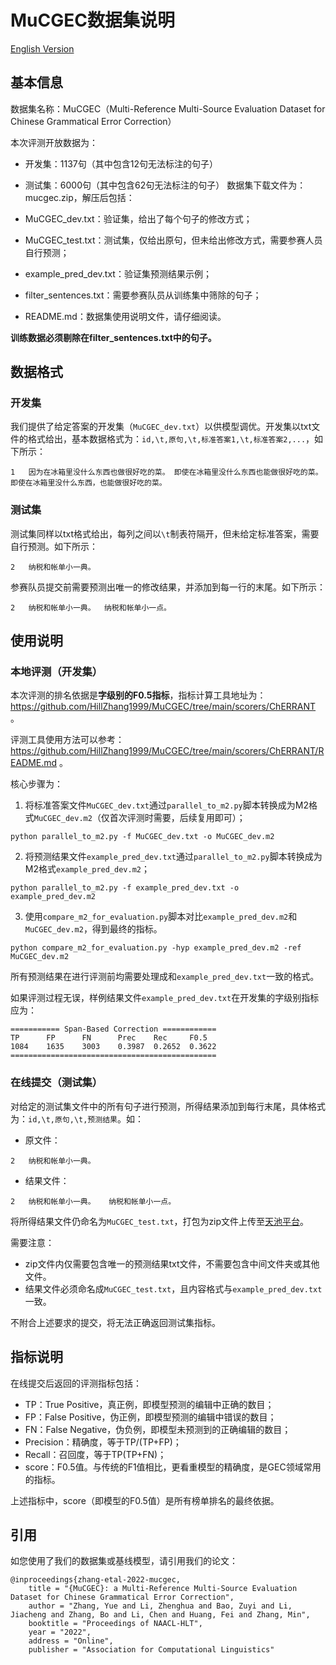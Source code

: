 # MuCGEC数据集说明
[English Version](https://github.com/HillZhang1999/MuCGEC/edit/main/data/MuCGEC/README.en.md)
## 基本信息
数据集名称：MuCGEC（Multi-Reference Multi-Source Evaluation Dataset for Chinese Grammatical Error Correction）

本次评测开放数据为：
+ 开发集：1137句（其中包含12句无法标注的句子）
+ 测试集：6000句（其中包含62句无法标注的句子）
数据集下载文件为：mucgec.zip，解压后包括：

+ MuCGEC_dev.txt：验证集，给出了每个句子的修改方式；
+ MuCGEC_test.txt：测试集，仅给出原句，但未给出修改方式，需要参赛人员自行预测；
+ example_pred_dev.txt：验证集预测结果示例；
+ filter_sentences.txt：需要参赛队员从训练集中筛除的句子；
+ README.md：数据集使用说明文件，请仔细阅读。

**训练数据必须剔除在filter_sentences.txt中的句子。**

## 数据格式
### 开发集

我们提供了给定答案的开发集（`MuCGEC_dev.txt`）以供模型调优。开发集以txt文件的格式给出，基本数据格式为：`id,\t,原句,\t,标准答案1,\t,标准答案2,...`，如下所示：
```
1	因为在冰箱里没什么东西也做很好吃的菜。	即使在冰箱里没什么东西也能做很好吃的菜。	即使在冰箱里没什么东西，也能做很好吃的菜。
```

### 测试集
测试集同样以txt格式给出，每列之间以`\t`制表符隔开，但未给定标准答案，需要自行预测。如下所示：
```
2	纳税和帐单小一典。
```

参赛队员提交前需要预测出唯一的修改结果，并添加到每一行的末尾。如下所示：
```
2	纳税和帐单小一典。  纳税和帐单小一点。
```

## 使用说明
### 本地评测（开发集）

本次评测的排名依据是**字级别的F0.5指标**，指标计算工具地址为：https://github.com/HillZhang1999/MuCGEC/tree/main/scorers/ChERRANT 。

评测工具使用方法可以参考：https://github.com/HillZhang1999/MuCGEC/tree/main/scorers/ChERRANT/README.md 。

核心步骤为：

1. 将标准答案文件`MuCGEC_dev.txt`通过`parallel_to_m2.py`脚本转换成为M2格式`MuCGEC_dev.m2`（仅首次评测时需要，后续复用即可）；
```
python parallel_to_m2.py -f MuCGEC_dev.txt -o MuCGEC_dev.m2
```
2. 将预测结果文件`example_pred_dev.txt`通过`parallel_to_m2.py`脚本转换成为M2格式`example_pred_dev.m2`；
```
python parallel_to_m2.py -f example_pred_dev.txt -o example_pred_dev.m2
```
3. 使用`compare_m2_for_evaluation.py`脚本对比`example_pred_dev.m2`和`MuCGEC_dev.m2`，得到最终的指标。
```
python compare_m2_for_evaluation.py -hyp example_pred_dev.m2 -ref MuCGEC_dev.m2
```

所有预测结果在进行评测前均需要处理成和`example_pred_dev.txt`一致的格式。

如果评测过程无误，样例结果文件`example_pred_dev.txt`在开发集的字级别指标应为：

```
=========== Span-Based Correction ============
TP      FP      FN      Prec    Rec     F0.5
1084    1635    3003    0.3987  0.2652  0.3622
==============================================
```

### 在线提交（测试集）

对给定的测试集文件中的所有句子进行预测，所得结果添加到每行末尾，具体格式为：`id,\t,原句,\t,预测结果`。如：

+ 原文件：
```
2	纳税和帐单小一典。
```

+ 结果文件：
```
2	纳税和帐单小一典。	纳税和帐单小一点。
```

将所得结果文件仍命名为`MuCGEC_test.txt`，打包为zip文件上传至[天池平台](https://tianchi.aliyun.com/dataset/dataDetail?dataId=131328)。

需要注意：
+ zip文件内仅需要包含唯一的预测结果txt文件，不需要包含中间文件夹或其他文件。
+ 结果文件必须命名成`MuCGEC_test.txt`，且内容格式与`example_pred_dev.txt`一致。

不附合上述要求的提交，将无法正确返回测试集指标。

## 指标说明

在线提交后返回的评测指标包括：

+ TP：True Positive，真正例，即模型预测的编辑中正确的数目；
+ FP：False Positive，伪正例，即模型预测的编辑中错误的数目；
+ FN：False Negative，伪负例，即模型未预测到的正确编辑的数目；
+ Precision：精确度，等于TP/(TP+FP)；
+ Recall：召回度，等于TP(TP+FN)；
+ score：F0.5值。与传统的F1值相比，更看重模型的精确度，是GEC领域常用的指标。

上述指标中，score（即模型的F0.5值）是所有榜单排名的最终依据。

## 引用

如您使用了我们的数据集或基线模型，请引用我们的论文：
```
@inproceedings{zhang-etal-2022-mucgec,
    title = "{MuCGEC}: a Multi-Reference Multi-Source Evaluation Dataset for Chinese Grammatical Error Correction",
    author = "Zhang, Yue and Li, Zhenghua and Bao, Zuyi and Li, Jiacheng and Zhang, Bo and Li, Chen and Huang, Fei and Zhang, Min",
    booktitle = "Proceedings of NAACL-HLT",
    year = "2022",
    address = "Online",
    publisher = "Association for Computational Linguistics"
```
